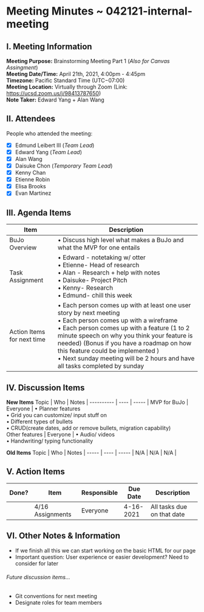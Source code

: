 # Meeting Minutes ~ 042121-internal-meeting
## I. Meeting Information
**Meeting Purpose:** Brainstorming Meeting Part 1 (*Also for Canvas Assingment*)  
**Meeting Date/Time:** April 21th, 2021, 4:00pm - 4:45pm  
**Timezone:** Pacific Standard Time (UTC−07:00)  
**Meeting Location:** Virtually through Zoom (Link: https://ucsd.zoom.us/j/98413787650)  
**Note Taker:** Edward Yang + Alan Wang  

## II. Attendees
People who attended the meeting:
- [x] Edmund Leibert III (*Team Lead*)
- [x] Edward Yang (*Team Lead*)
- [x] Alan Wang
- [x] Daisuke Chon (*Temporary Team Lead*)
- [x] Kenny Chan
- [x] Etienne Robin
- [x] Elisa Brooks
- [x] Evan Martinez

## III. Agenda Items

Item | Description
---- | ----
BuJo Overview | • Discuss high level what makes a BuJo and what the MVP for one entails<br>
Task Assignment | • Edward - notetaking w/ otter <br> • Etienne- Head of research <br> • Alan - Research + help with notes  <br> • Daisuke- Project Pitch <br>• Kenny- Research  <br> • Edmund- chill this week  <br>
Action Items for next time | • Each person comes up with at least one user story by next meeting <br> • Each person comes up with a wireframe <br> • Each person comes up with a feature  (1 to 2 minute speech on why you think your feature is needed) (Bonus if you have a roadmap on how this feature could be implemented ) <br> • Next sunday meeting will be 2 hours and have all tasks completed by sunday <br>

## IV. Discussion Items

**New Items**
Topic | Who  | Notes |
---------- | ---- | ----- |
MVP for BuJo | Everyone | • Planner features  <br> • Grid you can customize/ input stuff on <br> • Different types of bullets  <br> • CRUD(create dates, add or remove bullets, migration capability) <br>
 Other features | Everyone | • Audio/ videos  <br> • Handwriting/ typing functionality <br>

**Old Items**
Topic | Who  | Notes |
----- | ---- | ----- |
N/A  | N/A  | N/A |


## V. Action Items
| Done? | Item | Responsible  | Due Date  | Description  |
| ----- | ---- | ------------ | --------- | --------- |
|    | 4/16 Assignments | Everyone          | 4-16-2021  | All tasks due on that date |

## VI. Other Notes & Information
- If we finish all this we can start working on the basic HTML for our page
- Important question: User experience or easier development? Need to consider for later

###### Future discussion items...
- Git conventions for next meeting
- Designate roles for team members
